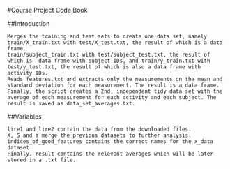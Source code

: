 #Course Project Code Book


##Introduction 

    Merges the training and test sets to create one data set, namely train/X_train.txt with test/X_test.txt, the result of which is a data frame.
    train/subject_train.txt with test/subject_test.txt, the result of which is  data frame with subject IDs, and train/y_train.txt with test/y_test.txt, the result of which is also a data frame with activity IDs.
    Reads features.txt and extracts only the measurements on the mean and standard deviation for each measurement. The result is a data frame.
    Finally, the script creates a 2nd, independent tidy data set with the average of each measurement for each activity and each subject. The result is saved as data_set_averages.txt.

	
##Variables

	lire1 and lire2 contain the data from the downloaded files.
	X, S and Y merge the previous datasets to further analysis.
	indices_of_good_features contains the correct names for the x_data dataset
	Finally, result contains the relevant averages which will be later stored in a .txt file.
